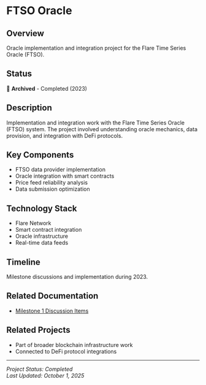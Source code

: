 # FTSO Oracle

## Overview

Oracle implementation and integration project for the Flare Time Series Oracle (FTSO).

## Status
🔴 **Archived** - Completed (2023)

## Description

Implementation and integration work with the Flare Time Series Oracle (FTSO) system. The project involved understanding oracle mechanics, data provision, and integration with DeFi protocols.

## Key Components

- FTSO data provider implementation
- Oracle integration with smart contracts
- Price feed reliability analysis
- Data submission optimization

## Technology Stack

- Flare Network
- Smart contract integration
- Oracle infrastructure
- Real-time data feeds

## Timeline

Milestone discussions and implementation during 2023.

## Related Documentation

- [Milestone 1 Discussion Items](https://in5.notion.site/Milestone-1-Discussion-Items-9075d002fb574f13b3d1fa37257c31a1)

## Related Projects

- Part of broader blockchain infrastructure work
- Connected to DeFi protocol integrations

---

*Project Status: Completed*  
*Last Updated: October 1, 2025*
